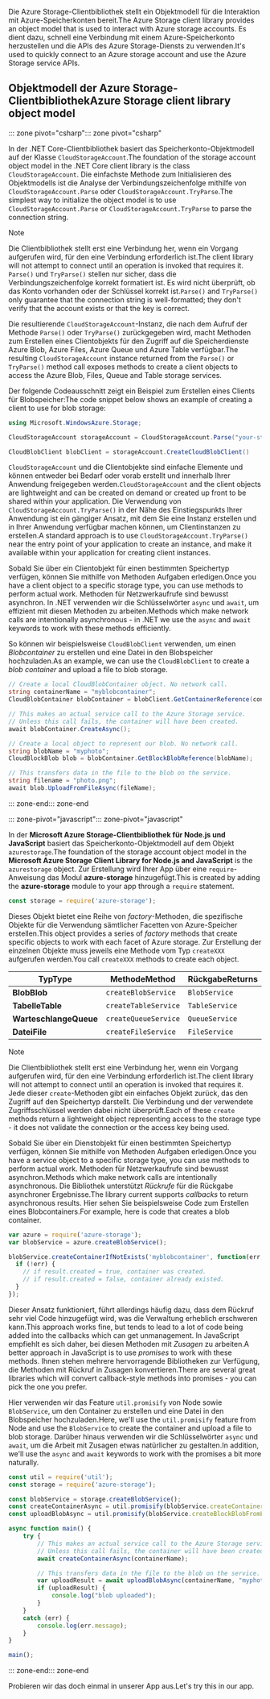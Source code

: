 <span data-ttu-id="a372b-101">Die Azure Storage-Clientbibliothek stellt ein Objektmodell für die Interaktion mit Azure-Speicherkonten bereit.</span><span class="sxs-lookup"><span data-stu-id="a372b-101">The Azure Storage client library provides an object model that is used to interact with Azure storage accounts.</span></span> <span data-ttu-id="a372b-102">Es dient dazu, schnell eine Verbindung mit einem Azure-Speicherkonto herzustellen und die APIs des Azure Storage-Diensts zu verwenden.</span><span class="sxs-lookup"><span data-stu-id="a372b-102">It's used to quickly connect to an Azure storage account and use the Azure Storage service APIs.</span></span> 

## <a name="azure-storage-client-library-object-model"></a><span data-ttu-id="a372b-103">Objektmodell der Azure Storage-Clientbibliothek</span><span class="sxs-lookup"><span data-stu-id="a372b-103">Azure Storage client library object model</span></span>

<span data-ttu-id="a372b-104">::: zone pivot="csharp"</span><span class="sxs-lookup"><span data-stu-id="a372b-104">::: zone pivot="csharp"</span></span>

<span data-ttu-id="a372b-105">In der .NET Core-Clientbibliothek basiert das Speicherkonto-Objektmodell auf der Klasse `CloudStorageAccount`.</span><span class="sxs-lookup"><span data-stu-id="a372b-105">The foundation of the storage account object model in the .NET Core client library is the class `CloudStorageAccount`.</span></span> <span data-ttu-id="a372b-106">Die einfachste Methode zum Initialisieren des Objektmodells ist die Analyse der Verbindungszeichenfolge mithilfe von `CloudStorageAccount.Parse` oder `CloudStorageAccount.TryParse`.</span><span class="sxs-lookup"><span data-stu-id="a372b-106">The simplest way to initialize the object model is to use `CloudStorageAccount.Parse` or `CloudStorageAccount.TryParse` to parse the connection string.</span></span>

> [!NOTE]
> <span data-ttu-id="a372b-107">Die Clientbibliothek stellt erst eine Verbindung her, wenn ein Vorgang aufgerufen wird, für den eine Verbindung erforderlich ist.</span><span class="sxs-lookup"><span data-stu-id="a372b-107">The client library will not attempt to connect until an operation is invoked that requires it.</span></span> <span data-ttu-id="a372b-108">`Parse()` und `TryParse()` stellen nur sicher, dass die Verbindungszeichenfolge korrekt formatiert ist. Es wird nicht überprüft, ob das Konto vorhanden oder der Schlüssel korrekt ist.</span><span class="sxs-lookup"><span data-stu-id="a372b-108">`Parse()` and `TryParse()` only guarantee that the connection string is well-formatted; they don't verify that the account exists or that the key is correct.</span></span> 

<span data-ttu-id="a372b-109">Die resultierende `CloudStorageAccount`-Instanz, die nach dem Aufruf der Methode `Parse()` oder `TryParse()` zurückgegeben wird, macht Methoden zum Erstellen eines Clientobjekts für den Zugriff auf die Speicherdienste Azure Blob, Azure Files, Azure Queue und Azure Table verfügbar.</span><span class="sxs-lookup"><span data-stu-id="a372b-109">The resulting `CloudStorageAccount` instance returned from the `Parse()` or `TryParse()` method call exposes methods to create a client objects to access the Azure Blob, Files, Queue and Table storage services.</span></span> 

<span data-ttu-id="a372b-110">Der folgende Codeausschnitt zeigt ein Beispiel zum Erstellen eines Clients für Blobspeicher:</span><span class="sxs-lookup"><span data-stu-id="a372b-110">The code snippet below shows an example of creating a client to use for blob storage:</span></span>

```csharp
using Microsoft.WindowsAzure.Storage;

CloudStorageAccount storageAccount = CloudStorageAccount.Parse("your-storage-key-connection-string");

CloudBlobClient blobClient = storageAccount.CreateCloudBlobClient()
```

<span data-ttu-id="a372b-111">`CloudStorageAccount` und die Clientobjekte sind einfache Elemente und können entweder bei Bedarf oder vorab erstellt und innerhalb Ihrer Anwendung freigegeben werden.</span><span class="sxs-lookup"><span data-stu-id="a372b-111">`CloudStorageAccount` and the client objects are lightweight and can be created on demand or created up front to be shared within your application.</span></span> <span data-ttu-id="a372b-112">Die Verwendung von `CloudStorageAccount.TryParse()` in der Nähe des Einstiegspunkts Ihrer Anwendung ist ein gängiger Ansatz, mit dem Sie eine Instanz erstellen und in Ihrer Anwendung verfügbar machen können, um Clientinstanzen zu erstellen.</span><span class="sxs-lookup"><span data-stu-id="a372b-112">A standard approach is to use `CloudStorageAccount.TryParse()` near the entry point of your application to create an instance, and make it available within your application for creating client instances.</span></span>

<span data-ttu-id="a372b-113">Sobald Sie über ein Clientobjekt für einen bestimmten Speichertyp verfügen, können Sie mithilfe von Methoden Aufgaben erledigen.</span><span class="sxs-lookup"><span data-stu-id="a372b-113">Once you have a client object to a specific storage type, you can use methods to perform actual work.</span></span> <span data-ttu-id="a372b-114">Methoden für Netzwerkaufrufe sind bewusst asynchron. In .NET verwenden wir die Schlüsselwörter `async` und `await`, um effizient mit diesen Methoden zu arbeiten.</span><span class="sxs-lookup"><span data-stu-id="a372b-114">Methods which make network calls are intentionally asynchronous - in .NET we use the `async` and `await` keywords to work with these methods efficiently.</span></span>

<span data-ttu-id="a372b-115">So können wir beispielsweise `CloudBlobClient` verwenden, um einen _Blobcontainer_ zu erstellen und eine Datei in den Blobspeicher hochzuladen.</span><span class="sxs-lookup"><span data-stu-id="a372b-115">As an example, we can use the `CloudBlobClient` to create a _blob container_ and upload a file to blob storage.</span></span>

```csharp
// Create a local CloudBlobContainer object. No network call.
string containerName = "myblobcontainer";
CloudBlobContainer blobContainer = blobClient.GetContainerReference(containerName);

// This makes an actual service call to the Azure Storage service. 
// Unless this call fails, the container will have been created.
await blobContainer.CreateAsync();

// Create a local object to represent our blob. No network call.
string blobName = "myphoto";
CloudBlockBlob blob = blobContainer.GetBlockBlobReference(blobName);

// This transfers data in the file to the blob on the service.
string filename = "photo.png";
await blob.UploadFromFileAsync(fileName);
```

<span data-ttu-id="a372b-116">::: zone-end</span><span class="sxs-lookup"><span data-stu-id="a372b-116">::: zone-end</span></span>

<span data-ttu-id="a372b-117">::: zone-pivot="javascript"</span><span class="sxs-lookup"><span data-stu-id="a372b-117">::: zone-pivot="javascript"</span></span>

<span data-ttu-id="a372b-118">In der **Microsoft Azure Storage-Clientbibliothek für Node.js und JavaScript** basiert das Speicherkonto-Objektmodell auf dem Objekt `azurestorage`.</span><span class="sxs-lookup"><span data-stu-id="a372b-118">The foundation of the storage account object model in the **Microsoft Azure Storage Client Library for Node.js and JavaScript** is the `azurestorage` object.</span></span> <span data-ttu-id="a372b-119">Zur Erstellung wird Ihrer App über eine `require`-Anweisung das Modul **azure-storage** hinzugefügt.</span><span class="sxs-lookup"><span data-stu-id="a372b-119">This is created by adding the **azure-storage** module to your app through a `require` statement.</span></span>

```javascript
const storage = require('azure-storage');
```

<span data-ttu-id="a372b-120">Dieses Objekt bietet eine Reihe von _factory_-Methoden, die spezifische Objekte für die Verwendung sämtlicher Facetten von Azure-Speicher erstellen.</span><span class="sxs-lookup"><span data-stu-id="a372b-120">This object provides a series of _factory_ methods that create specific objects to work with each facet of Azure storage.</span></span> <span data-ttu-id="a372b-121">Zur Erstellung der einzelnen Objekte muss jeweils eine Methode vom Typ `createXXX` aufgerufen werden.</span><span class="sxs-lookup"><span data-stu-id="a372b-121">You call `createXXX` methods to create each object.</span></span>

| <span data-ttu-id="a372b-122">Typ</span><span class="sxs-lookup"><span data-stu-id="a372b-122">Type</span></span> | <span data-ttu-id="a372b-123">Methode</span><span class="sxs-lookup"><span data-stu-id="a372b-123">Method</span></span> | <span data-ttu-id="a372b-124">Rückgabe</span><span class="sxs-lookup"><span data-stu-id="a372b-124">Returns</span></span> |
|--------|---------|-------------|
| <span data-ttu-id="a372b-125">**Blob**</span><span class="sxs-lookup"><span data-stu-id="a372b-125">**Blob**</span></span> | `createBlobService` | `BlobService` |
| <span data-ttu-id="a372b-126">**Tabelle**</span><span class="sxs-lookup"><span data-stu-id="a372b-126">**Table**</span></span> | `createTableService` | `TableService` |
| <span data-ttu-id="a372b-127">**Warteschlange**</span><span class="sxs-lookup"><span data-stu-id="a372b-127">**Queue**</span></span> | `createQueueService` | `QueueService` |
| <span data-ttu-id="a372b-128">**Datei**</span><span class="sxs-lookup"><span data-stu-id="a372b-128">**File**</span></span> | `createFileService` | `FileService` |

> [!NOTE]
> <span data-ttu-id="a372b-129">Die Clientbibliothek stellt erst eine Verbindung her, wenn ein Vorgang aufgerufen wird, für den eine Verbindung erforderlich ist.</span><span class="sxs-lookup"><span data-stu-id="a372b-129">The client library will not attempt to connect until an operation is invoked that requires it.</span></span> <span data-ttu-id="a372b-130">Jede dieser `create`-Methoden gibt ein einfaches Objekt zurück, das den Zugriff auf den Speichertyp darstellt. Die Verbindung und der verwendete Zugriffsschlüssel werden dabei nicht überprüft.</span><span class="sxs-lookup"><span data-stu-id="a372b-130">Each of these `create` methods return a lightweight object representing access to the storage type - it does not validate the connection or the access key being used.</span></span> 

<span data-ttu-id="a372b-131">Sobald Sie über ein Dienstobjekt für einen bestimmten Speichertyp verfügen, können Sie mithilfe von Methoden Aufgaben erledigen.</span><span class="sxs-lookup"><span data-stu-id="a372b-131">Once you have a service object to a specific storage type, you can use methods to perform actual work.</span></span> <span data-ttu-id="a372b-132">Methoden für Netzwerkaufrufe sind bewusst asynchron.</span><span class="sxs-lookup"><span data-stu-id="a372b-132">Methods which make network calls are intentionally asynchronous.</span></span> <span data-ttu-id="a372b-133">Die Bibliothek unterstützt _Rückrufe_ für die Rückgabe asynchroner Ergebnisse.</span><span class="sxs-lookup"><span data-stu-id="a372b-133">The library current supports _callbacks_ to return asynchronous results.</span></span> <span data-ttu-id="a372b-134">Hier sehen Sie beispielsweise Code zum Erstellen eines Blobcontainers.</span><span class="sxs-lookup"><span data-stu-id="a372b-134">For example, here is code that creates a blob container.</span></span>

```javascript
var azure = require('azure-storage');
var blobService = azure.createBlobService();

blobService.createContainerIfNotExists('myblobcontainer', function(err, result, response) {
  if (!err) {
    // if result.created = true, container was created.
    // if result.created = false, container already existed.
  }
});
```

<span data-ttu-id="a372b-135">Dieser Ansatz funktioniert, führt allerdings häufig dazu, dass dem Rückruf sehr viel Code hinzugefügt wird, was die Verwaltung erheblich erschweren kann.</span><span class="sxs-lookup"><span data-stu-id="a372b-135">This approach works fine, but tends to lead to a lot of code being added into the callbacks which can get unmanagement.</span></span> <span data-ttu-id="a372b-136">In JavaScript empfiehlt es sich daher, bei diesen Methoden mit _Zusagen_ zu arbeiten.</span><span class="sxs-lookup"><span data-stu-id="a372b-136">A better approach in JavaScript is to use _promises_ to work with these methods.</span></span> <span data-ttu-id="a372b-137">Ihnen stehen mehrere hervorragende Bibliotheken zur Verfügung, die Methoden mit Rückruf in Zusagen konvertieren.</span><span class="sxs-lookup"><span data-stu-id="a372b-137">There are several great libraries which will convert callback-style methods into promises - you can pick the one you prefer.</span></span>

<span data-ttu-id="a372b-138">Hier verwenden wir das Feature `util.promisify` von Node sowie `BlobService`, um den Container zu erstellen und eine Datei in den Blobspeicher hochzuladen.</span><span class="sxs-lookup"><span data-stu-id="a372b-138">Here, we'll use the `util.promisify` feature from Node and use the `BlobService` to create the container and upload a file to blob storage.</span></span> <span data-ttu-id="a372b-139">Darüber hinaus verwenden wir die Schlüsselwörter `async` und `await`, um die Arbeit mit Zusagen etwas natürlicher zu gestalten.</span><span class="sxs-lookup"><span data-stu-id="a372b-139">In addition, we'll use the `async` and `await` keywords to work with the promises a bit more naturally.</span></span>

```javascript
const util = require('util');
const storage = require('azure-storage');

const blobService = storage.createBlobService();
const createContainerAsync = util.promisify(blobService.createContainerIfNotExists).bind(blobService);
const uploadBlobAsync = util.promisify(blobService.createBlockBlobFromLocalFile).bind(blobService);

async function main() {
    try {
        // This makes an actual service call to the Azure Storage service. 
        // Unless this call fails, the container will have been created.
        await createContainerAsync(containerName);

        // This transfers data in the file to the blob on the service.
        var uploadResult = await uploadBlobAsync(containerName, "myphoto", "photo.png");
        if (uploadResult) {
            console.log("blob uploaded");
        }
    }
    catch (err) {
        console.log(err.message);
    }
}

main();
```
<span data-ttu-id="a372b-140">::: zone-end</span><span class="sxs-lookup"><span data-stu-id="a372b-140">::: zone-end</span></span>

<span data-ttu-id="a372b-141">Probieren wir das doch einmal in unserer App aus.</span><span class="sxs-lookup"><span data-stu-id="a372b-141">Let's try this in our app.</span></span>
